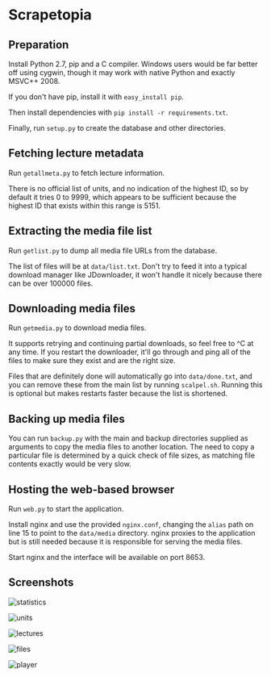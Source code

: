 Scrapetopia
===========

Preparation
-----------

Install Python 2.7, pip and a C compiler. Windows users would be far better off
using cygwin, though it may work with native Python and exactly MSVC++ 2008.

If you don't have pip, install it with `easy_install pip`.

Then install dependencies with `pip install -r requirements.txt`.

Finally, run `setup.py` to create the database and other directories.

Fetching lecture metadata
-------------------------

Run `getallmeta.py` to fetch lecture information.

There is no official list of units, and no indication of the highest ID, so by
default it tries 0 to 9999, which appears to be sufficient because the highest
ID that exists within this range is 5151.

Extracting the media file list
------------------------------

Run `getlist.py` to dump all media file URLs from the database.

The list of files will be at `data/list.txt`. Don't try to feed it into a
typical download manager like JDownloader, it won't handle it nicely because
there can be over 100000 files.

Downloading media files
-----------------------

Run `getmedia.py` to download media files.

It supports retrying and continuing partial downloads, so feel free to ^C at any
time. If you restart the downloader, it'll go through and ping all of the files
to make sure they exist and are the right size.

Files that are definitely done will automatically go into `data/done.txt`, and
you can remove these from the main list by running `scalpel.sh`. Running this is
optional but makes restarts faster because the list is shortened.

Backing up media files
----------------------

You can run `backup.py` with the main and backup directories supplied as
arguments to copy the media files to another location. The need to copy a
particular file is determined by a quick check of file sizes, as matching file
contents exactly would be very slow.

Hosting the web-based browser
-----------------------------

Run `web.py` to start the application.

Install nginx and use the provided `nginx.conf`, changing the `alias` path on
line 15 to point to the `data/media` directory. nginx proxies to the application
but is still needed because it is responsible for serving the media files.

Start nginx and the interface will be available on port 8653.

Screenshots
-----------

![statistics](http://i.imgur.com/Fic6u5F.png)

![units](http://i.imgur.com/Z5cCcGG.png)

![lectures](http://i.imgur.com/eNzehtk.png)

![files](http://i.imgur.com/Fa7tNDk.png)

![player](http://i.imgur.com/n4j8RqT.png)
